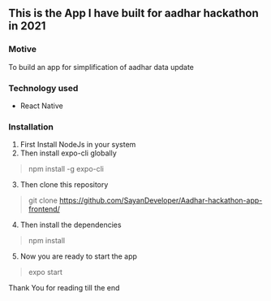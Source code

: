 ## This is the App I have built for aadhar hackathon in 2021

### Motive
 To build an app for simplification of aadhar data update

### Technology used
- React Native

### Installation

1. First Install NodeJs in your system
2. Then install expo-cli globally
> npm install -g expo-cli
3. Then clone this repository
> git clone https://github.com/SayanDeveloper/Aadhar-hackathon-app-frontend/
4. Then install the dependencies
> npm install
5. Now you are ready to start the app
> expo start

Thank You for reading till the end
